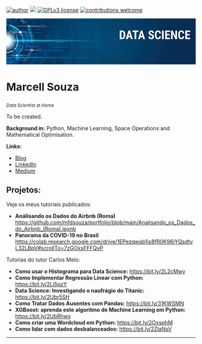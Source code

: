[![author](https://img.shields.io/badge/author-carlosfab-red.svg)](https://www.linkedin.com/in/carlosfab) [![](https://img.shields.io/badge/python-3.7+-blue.svg)](https://www.python.org/downloads/release/python-365/) [![GPLv3 license](https://img.shields.io/badge/License-GPLv3-blue.svg)](http://perso.crans.org/besson/LICENSE.html) [![contributions welcome](https://img.shields.io/badge/contributions-welcome-brightgreen.svg?style=flat)](https://github.com/carlosfab/data_science/issues)

<p align="center">
  <img src="banner.png" >
</p>

# Marcell Souza
<sub>*Data Scientist* at Home</sub>

To be created.

**Background in:** Python, Machine Learning, Space Operations and Mathematical Optimisation.

**Links:**
* [Blog](http://souzamarshall.zyrosite.com)
* [LinkedIn](https://www.linkedin.com/in/marcellfsouza)
* [Medium](https://www.medium.com)


## Projetos:
Veja os meus tutoriais publicados:

* **Análisando os Dados do Airbnb (Roma)** https://github.com/mfdsouza/portfolio/blob/main/Analisando_os_Dados_do_Airbnb_(Roma).ipynb
* **Panorama da COVID-19 no Brasil** https://colab.research.google.com/drive/1EPezqwab1is8fR0K96iYQsdtyL32LBpV#scrollTo=7zGOxsFFFQvP

Tutorias do tutor Carlos Melo:

* **Como usar o Histograma para Data Science:** https://bit.ly/2L2cMwy
* **Como Implementar Regressão Linear com Python:** https://bit.ly/2Li5pzY
* **Data Science: Investigando o naufrágio do Titanic:** https://bit.ly/2Ubr5SH
* **Como Tratar Dados Ausentes com Pandas:** https://bit.ly/31KWSMN
* **XGBoost: aprenda este algoritmo de Machine Learning em Python:** https://bit.ly/2UbRhws
* **Como criar uma Wordcloud em Python:** https://bit.ly/2OxsphM
* **Como lidar com dados desbalanceados:** https://bit.ly/2ZlaNsV

---




